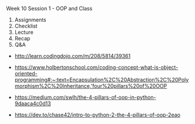 Week 10 Session 1 - OOP and Class

1. Assignments
2. Checklist
3. Lecture
4. Recap
5. Q&A

* http://learn.codingdojo.com/m/208/5814/39361
* https://www.holbertonschool.com/coding-concept-what-is-object-oriented-programming#:~:text=Encapsulation%2C%20Abstraction%2C%20Polymorphism%2C%20Inheritance,'four%20pillars%20of%20OOP
* https://medium.com/swlh/the-4-pillars-of-oop-in-python-9daaca4c0d13
 
* https://dev.to/chase42/intro-to-python-2-the-4-pillars-of-oop-2eao
